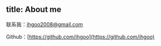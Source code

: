 title: About me
---

联系我：ihgoo2008@gmail.com

Github：[https://github.com/ihgoo](https://github.com/ihgoo)